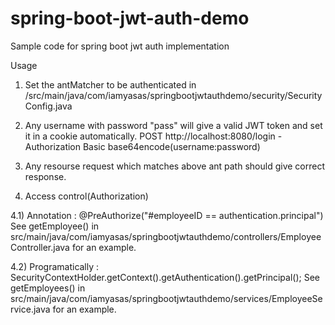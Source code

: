 # spring-boot-jwt-auth-demo
Sample code for spring boot jwt auth implementation

Usage

1) Set the antMatcher to be authenticated in /src/main/java/com/iamyasas/springbootjwtauthdemo/security/SecurityConfig.java
 
2) Any username with password "pass" will give a valid JWT token and set it in a cookie automatically.
POST http://localhost:8080/login  -Authorization Basic base64encode(username:password)

3) Any resourse request which matches above ant path should give correct response.

4) Access control(Authorization)

  4.1) Annotation : @PreAuthorize("#employeeID == authentication.principal") 
  See getEmployee() in src/main/java/com/iamyasas/springbootjwtauthdemo/controllers/EmployeeController.java for an example.

  4.2) Programatically : SecurityContextHolder.getContext().getAuthentication().getPrincipal();
  See getEmployees() in src/main/java/com/iamyasas/springbootjwtauthdemo/services/EmployeeService.java for an example.

